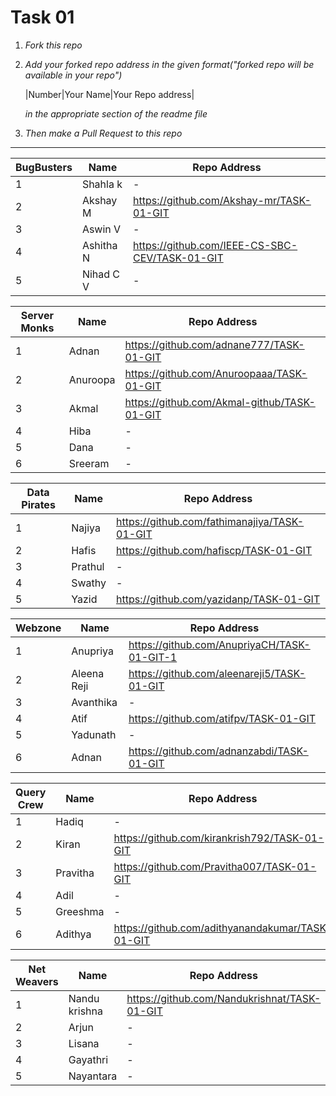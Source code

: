 # Task 01
   1. *Fork this repo*

   2. *Add your forked repo address in the given format("forked repo will be available in your repo")*

        |Number|Your Name|Your Repo address|
        
      *in the appropriate section of the readme file*
      
   3. *Then make a Pull Request to this repo*
 -----------------------------------------------------------------------------------------------------------

|BugBusters|Name|Repo Address|  
|----------|----|------------|
|1|Shahla k|-|
|2|Akshay M|https://github.com/Akshay-mr/TASK-01-GIT|
|3|Aswin V|-|
|4|Ashitha N|https://github.com/IEEE-CS-SBC-CEV/TASK-01-GIT|
|5|Nihad C V|-|

|Server Monks|Name|Repo Address|  
|------------|----|------------|
|1|Adnan|https://github.com/adnane777/TASK-01-GIT|
|2|Anuroopa|https://github.com/Anuroopaaa/TASK-01-GIT|
|3|Akmal|https://github.com/Akmal-github/TASK-01-GIT|
|4|Hiba|-|
|5|Dana|-|
|6|Sreeram|-|

|Data Pirates|Name|Repo Address|  
|------------|----|------------|
|1|Najiya|https://github.com/fathimanajiya/TASK-01-GIT|
|2|Hafis|https://github.com/hafiscp/TASK-01-GIT|
|3|Prathul|-|
|4|Swathy|-|
|5|Yazid|https://github.com/yazidanp/TASK-01-GIT|

|Webzone|Name|Repo Address|  
|-------|----|------------|
|1|Anupriya|https://github.com/AnupriyaCH/TASK-01-GIT-1|
|2|Aleena Reji|https://github.com/aleenareji5/TASK-01-GIT|
|3|Avanthika|-|
|4|Atif|https://github.com/atifpv/TASK-01-GIT|
|5|Yadunath|-|
|6|Adnan|https://github.com/adnanzabdi/TASK-01-GIT|

|Query Crew|Name|Repo Address|  
|----------|----|------------|
|1|Hadiq|-|
|2|Kiran|https://github.com/kirankrish792/TASK-01-GIT|
|3|Pravitha|https://github.com/Pravitha007/TASK-01-GIT|
|4|Adil|-|
|5|Greeshma|-|
|6|Adithya|https://github.com/adithyanandakumar/TASK-01-GIT|

|Net Weavers|Name|Repo Address|  
|-----------|----|------------|
|1|Nandu krishna|https://github.com/Nandukrishnat/TASK-01-GIT|
|2|Arjun|-|
|3|Lisana|-|
|4|Gayathri|-|
|5|Nayantara|-|
